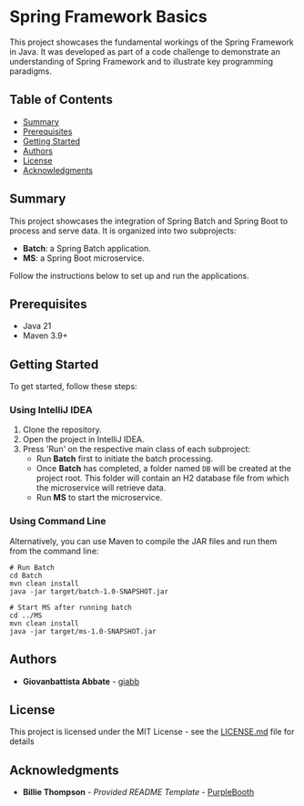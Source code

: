 # Spring Framework Basics

This project showcases the fundamental workings of the Spring Framework in Java. It was developed as part of a code challenge to demonstrate an understanding of Spring Framework and to illustrate key programming paradigms.

## Table of Contents

- [Summary](#summary)
- [Prerequisites](#prerequisites)
- [Getting Started](#getting-started)
- [Authors](#authors)
- [License](#license)
- [Acknowledgments](#acknowledgments)

## Summary
This project showcases the integration of Spring Batch and Spring Boot to process and serve data. It is organized into two subprojects:

- **Batch**: a Spring Batch application.
- **MS**: a Spring Boot microservice.

Follow the instructions below to set up and run the applications.

## Prerequisites

- Java 21
- Maven 3.9+

## Getting Started

To get started, follow these steps:

### Using IntelliJ IDEA

1. Clone the repository.
2. Open the project in IntelliJ IDEA.
3. Press 'Run' on the respective main class of each subproject:
   - Run **Batch** first to initiate the batch processing.
   - Once **Batch** has completed, a folder named `DB` will be created at the project root. This folder will contain an H2 database file from which the microservice will retrieve data.
   - Run **MS** to start the microservice.

### Using Command Line

Alternatively, you can use Maven to compile the JAR files and run them from the command line:

```shell
# Run Batch
cd Batch
mvn clean install
java -jar target/batch-1.0-SNAPSHOT.jar

# Start MS after running batch
cd ../MS
mvn clean install
java -jar target/ms-1.0-SNAPSHOT.jar
```

## Authors

  - **Giovanbattista Abbate** - [giabb](https://github.com/giabb)

## License

This project is licensed under the MIT License - see the [LICENSE.md](LICENSE.md) file for details

## Acknowledgments

- **Billie Thompson** - *Provided README Template* - [PurpleBooth](https://github.com/PurpleBooth)

